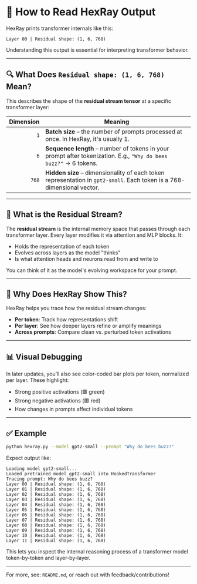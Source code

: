 # 📖 How to Read HexRay Output

HexRay prints transformer internals like this:

```
Layer 00 | Residual shape: (1, 6, 768)
```

Understanding this output is essential for interpreting transformer behavior.

---

## 🔍 What Does `Residual shape: (1, 6, 768)` Mean?

This describes the shape of the **residual stream tensor** at a specific transformer layer:

| Dimension | Meaning |
|----------:|---------|
| `1`       | **Batch size** – the number of prompts processed at once. In HexRay, it's usually 1. |
| `6`       | **Sequence length** – number of tokens in your prompt after tokenization. E.g., `"Why do bees buzz?"` → 6 tokens. |
| `768`     | **Hidden size** – dimensionality of each token representation in `gpt2-small`. Each token is a 768-dimensional vector. |

---

## 🧠 What is the Residual Stream?

The **residual stream** is the internal memory space that passes through each transformer layer. Every layer modifies it via attention and MLP blocks. It:

- Holds the representation of each token
- Evolves across layers as the model "thinks"
- Is what attention heads and neurons read from and write to

You can think of it as the model's evolving workspace for your prompt.

---

## 🧪 Why Does HexRay Show This?

HexRay helps you trace how the residual stream changes:

- **Per token**: Track how representations shift
- **Per layer**: See how deeper layers refine or amplify meanings
- **Across prompts**: Compare clean vs. perturbed token activations

---

## 📊 Visual Debugging

In later updates, you’ll also see color-coded bar plots per token, normalized per layer. These highlight:

- Strong positive activations (🟩 green)
- Strong negative activations (🟥 red)
- How changes in prompts affect individual tokens

---

## ✅ Example

```bash
python hexray.py --model gpt2-small --prompt "Why do bees buzz?"                               
```

Expect output like:

```
Loading model gpt2-small...
Loaded pretrained model gpt2-small into HookedTransformer
Tracing prompt: Why do bees buzz?
Layer 00 | Residual shape: (1, 6, 768)
Layer 01 | Residual shape: (1, 6, 768)
Layer 02 | Residual shape: (1, 6, 768)
Layer 03 | Residual shape: (1, 6, 768)
Layer 04 | Residual shape: (1, 6, 768)
Layer 05 | Residual shape: (1, 6, 768)
Layer 06 | Residual shape: (1, 6, 768)
Layer 07 | Residual shape: (1, 6, 768)
Layer 08 | Residual shape: (1, 6, 768)
Layer 09 | Residual shape: (1, 6, 768)
Layer 10 | Residual shape: (1, 6, 768)
Layer 11 | Residual shape: (1, 6, 768)
```

This lets you inspect the internal reasoning process of a transformer model token-by-token and layer-by-layer.

---

For more, see: `README.md`, or reach out with feedback/contributions!
